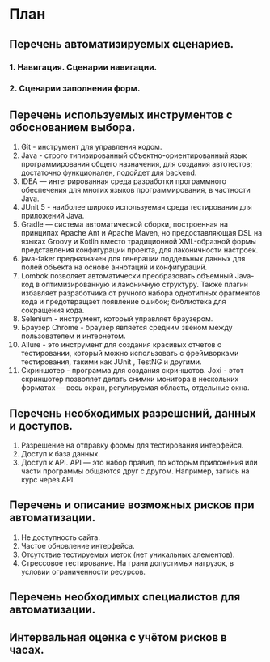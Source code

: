 # План

## Перечень автоматизируемых сценариев.

### 1. Навигация. Сценарии навигации.



### 2. Сценарии заполнения форм. 



## Перечень используемых инструментов с обоснованием выбора. 

1. Git - инструмент для управления кодом.
2. Java - строго типизированный объектно-ориентированный язык программирования общего назначения, 
для создания автотестов; достаточно функционален, подойдет для backend.
3. IDEA — интегрированная среда разработки программного обеспечения 
для многих языков программирования, в частности Java.
4. JUnit 5 - наиболее широко используемая среда тестирования для приложений Java.
5. Gradle — система автоматической сборки, построенная на принципах Apache Ant и Apache Maven, 
но предоставляющая DSL на языках Groovy и Kotlin 
вместо традиционной XML-образной формы представления конфигурации проекта,
для лаконичности настроек.
6. java-faker предназначен для генерации поддельных данных для полей объекта
на основе аннотаций и конфигураций.
7. Lombok позволяет автоматически преобразовать объемный Java-код
в оптимизированную и лаконичную структуру. 
Также плагин избавляет разработчика от ручного набора однотипных фрагментов кода
и предотвращает появление ошибок; 
библиотека для сокращения кода.
8. Selenium - инструмент, который управляет браузером.
9. Браузер Chrome - браузер является средним звеном между пользователем и интернетом.
10. Allure - это инструмент для создания красивых отчетов о тестировании, 
который можно использовать с фреймворками тестирования, такими как JUnit , TestNG и другими.
11. Скриншотер - программа для создания скриншотов. 
Joxi - этот скриншотер позволяет делать снимки монитора в нескольких форматах — 
весь экран, регулируемая область, отдельные окна.

## Перечень необходимых разрешений, данных и доступов.

1. Разрешение на отправку формы для тестирования интерфейся.
2. Доступ к база данных.
3. Доступ к API.  API — это набор правил, 
по которым приложения или части программы общаются друг с другом.
Например, запись на курс через API. 

## Перечень и описание возможных рисков при автоматизации. 

1. Не доступность сайта.
2. Частое обновление интерфейса.
3. Отсутствие тестируемых меток (нет уникальных элементов).
4. Стрессовое тестирование. На грани допустимых нагрузок, в условии ограниченности ресурсов.

## Перечень необходимых специалистов для автоматизации.


## Интервальная оценка с учётом рисков в часах.